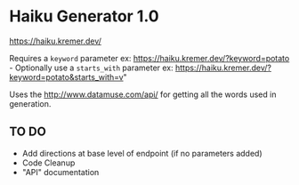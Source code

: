 Haiku Generator 1.0
=
https://haiku.kremer.dev/

Requires a `keyword` parameter ex: https://haiku.kremer.dev/?keyword=potato - 
Optionally use a `starts_with` parameter ex: https://haiku.kremer.dev/?keyword=potato&starts_with=v"

Uses the http://www.datamuse.com/api/ for getting all the words used in generation.

TO DO
-----
* Add directions at base level of endpoint (if no parameters added)
* Code Cleanup
* "API" documentation
